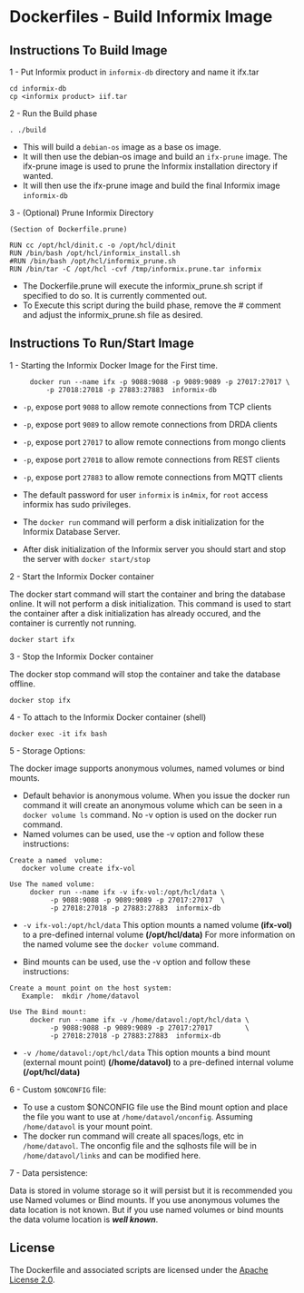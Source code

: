 # Dockerfiles - Build Informix Image 
    

## Instructions To Build Image

1 - Put Informix product in ```informix-db``` directory and name it ifx.tar
```
cd informix-db
cp <informix product> iif.tar 
```

2 - Run the Build phase
```
. ./build
```

* This will build a ```debian-os``` image as a base os image.
* It will then use the debian-os image and build an ```ifx-prune``` image.  The ifx-prune image is used to prune the Informix installation directory if wanted.
* It will then use the ifx-prune image and build the final Informix image ```informix-db```

3 - (Optional)  Prune Informix Directory

``` 
(Section of Dockerfile.prune)

RUN cc /opt/hcl/dinit.c -o /opt/hcl/dinit
RUN /bin/bash /opt/hcl/informix_install.sh
#RUN /bin/bash /opt/hcl/informix_prune.sh
RUN /bin/tar -C /opt/hcl -cvf /tmp/informix.prune.tar informix
```
* The Dockerfile.prune will execute the informix_prune.sh script if specified to do so.  It is currently commented out.
* To Execute this script during the build phase, remove the # comment and adjust the informix_prune.sh file as desired.


## Instructions To Run/Start Image

1 - Starting the Informix Docker Image for the First time.

```
     docker run --name ifx -p 9088:9088 -p 9089:9089 -p 27017:27017 \
         -p 27018:27018 -p 27883:27883  informix-db
```

*  ```-p```,  expose port ```9088``` to allow remote connections from TCP clients
*  ```-p```,  expose port ```9089``` to allow remote connections from DRDA clients
*  ```-p```,  expose port ```27017``` to allow remote connections from mongo clients
*  ```-p```,  expose port ```27018``` to allow remote connections from REST clients
*  ```-p```,  expose port ```27883``` to allow remote connections from MQTT clients

* The default password for user ```informix``` is ```in4mix```, for ```root``` access informix has sudo privileges.


* The ```docker run``` command will perform a disk initialization for the Informix Database Server.  

* After disk initialization of the Informix server you should start and stop the server with ```docker start/stop```


2 - Start the Informix Docker container

The docker start command will start the container and bring the database online.  It will not perform a disk initialization.  This command is used to start the container after a disk initialization has already occured, and the container is currently not running.

```
docker start ifx 
```


3 - Stop the Informix Docker container

The docker stop command  will stop the container and take the database offline.


```
docker stop ifx 
```

4 - To attach to the Informix Docker container (shell)

```
docker exec -it ifx bash
```

5 - Storage Options: 

The docker image supports anonymous volumes, named volumes or bind mounts.  

*  Default behavior is anonymous volume.  When you issue the docker run command it will create an anonymous volume which can be seen in a ```docker volume ls``` command. No -v option is used on the docker run command.
* Named volumes can be used, use the -v option and follow these instructions:
```
Create a named  volume:
   docker volume create ifx-vol

Use The named volume:
     docker run --name ifx -v ifx-vol:/opt/hcl/data \
          -p 9088:9088 -p 9089:9089 -p 27017:27017  \
          -p 27018:27018 -p 27883:27883  informix-db
```

* ```-v ifx-vol:/opt/hcl/data``` This option mounts a named volume __(ifx-vol)__ to a pre-defined internal volume __(/opt/hcl/data)__   For more information on the named volume see the ```docker volume``` command. 

* Bind mounts can be used, use the -v option and follow these instructions:
```
Create a mount point on the host system:
   Example:  mkdir /home/datavol 

Use The Bind mount:
     docker run --name ifx -v /home/datavol:/opt/hcl/data \
          -p 9088:9088 -p 9089:9089 -p 27017:27017        \
          -p 27018:27018 -p 27883:27883  informix-db
```

* ```-v /home/datavol:/opt/hcl/data``` This option mounts a bind mount (external mount point) __(/home/datavol)__ to a pre-defined internal volume __(/opt/hcl/data)__   

 
6 - Custom ```$ONCONFIG``` file:
* To use a custom $ONCONFIG file use the Bind mount option and place the file you want to use at ```/home/datavol/onconfig```.  Assuming ```/home/datavol``` is your mount point.
* The docker run command will create all spaces/logs, etc in ```/home/datavol```.  The onconfig file and the sqlhosts file will be in ```/home/datavol/links``` and can be modified here.

7 - Data persistence:

Data is stored in volume storage so it will persist but it is recommended you use Named volumes or Bind mounts.  If you use anonymous volumes the data location is not known.  But if you use named volumes or bind mounts the data volume location is ___well known___.




## License

The Dockerfile and associated scripts are licensed under the [Apache License 2.0](http://www.apache.org/licenses/LICENSE-2.0). 





